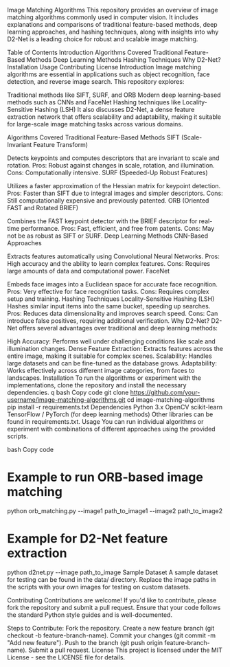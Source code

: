 Image Matching Algorithms
This repository provides an overview of image matching algorithms commonly used in computer vision. It includes explanations and comparisons of traditional feature-based methods, deep learning approaches, and hashing techniques, along with insights into why D2-Net is a leading choice for robust and scalable image matching.

Table of Contents
Introduction
Algorithms Covered
Traditional Feature-Based Methods
Deep Learning Methods
Hashing Techniques
Why D2-Net?
Installation
Usage
Contributing
License
Introduction
Image matching algorithms are essential in applications such as object recognition, face detection, and reverse image search. This repository explores:

Traditional methods like SIFT, SURF, and ORB
Modern deep learning-based methods such as CNNs and FaceNet
Hashing techniques like Locality-Sensitive Hashing (LSH)
It also discusses D2-Net, a dense feature extraction network that offers scalability and adaptability, making it suitable for large-scale image matching tasks across various domains.

Algorithms Covered
Traditional Feature-Based Methods
SIFT (Scale-Invariant Feature Transform)

Detects keypoints and computes descriptors that are invariant to scale and rotation.
Pros: Robust against changes in scale, rotation, and illumination.
Cons: Computationally intensive.
SURF (Speeded-Up Robust Features)

Utilizes a faster approximation of the Hessian matrix for keypoint detection.
Pros: Faster than SIFT due to integral images and simpler descriptors.
Cons: Still computationally expensive and previously patented.
ORB (Oriented FAST and Rotated BRIEF)

Combines the FAST keypoint detector with the BRIEF descriptor for real-time performance.
Pros: Fast, efficient, and free from patents.
Cons: May not be as robust as SIFT or SURF.
Deep Learning Methods
CNN-Based Approaches

Extracts features automatically using Convolutional Neural Networks.
Pros: High accuracy and the ability to learn complex features.
Cons: Requires large amounts of data and computational power.
FaceNet

Embeds face images into a Euclidean space for accurate face recognition.
Pros: Very effective for face recognition tasks.
Cons: Requires complex setup and training.
Hashing Techniques
Locality-Sensitive Hashing (LSH)
Hashes similar input items into the same bucket, speeding up searches.
Pros: Reduces data dimensionality and improves search speed.
Cons: Can introduce false positives, requiring additional verification.
Why D2-Net?
D2-Net offers several advantages over traditional and deep learning methods:

High Accuracy: Performs well under challenging conditions like scale and illumination changes.
Dense Feature Extraction: Extracts features across the entire image, making it suitable for complex scenes.
Scalability: Handles large datasets and can be fine-tuned as the database grows.
Adaptability: Works effectively across different image categories, from faces to landscapes.
Installation
To run the algorithms or experiment with the implementations, clone the repository and install the necessary dependencies.
q
bash
Copy code
git clone https://github.com/your-username/image-matching-algorithms.git
cd image-matching-algorithms
pip install -r requirements.txt
Dependencies
Python 3.x
OpenCV
scikit-learn
TensorFlow / PyTorch (for deep learning methods)
Other libraries can be found in requirements.txt.
Usage
You can run individual algorithms or experiment with combinations of different approaches using the provided scripts.

bash
Copy code
# Example to run ORB-based image matching
python orb_matching.py --image1 path_to_image1 --image2 path_to_image2

# Example for D2-Net feature extraction
python d2net.py --image path_to_image
Sample Dataset
A sample dataset for testing can be found in the data/ directory. Replace the image paths in the scripts with your own images for testing on custom datasets.

Contributing
Contributions are welcome! If you'd like to contribute, please fork the repository and submit a pull request. Ensure that your code follows the standard Python style guides and is well-documented.

Steps to Contribute:
Fork the repository.
Create a new feature branch (git checkout -b feature-branch-name).
Commit your changes (git commit -m "Add new feature").
Push to the branch (git push origin feature-branch-name).
Submit a pull request.
License
This project is licensed under the MIT License - see the LICENSE file for details.
